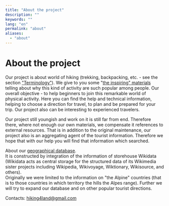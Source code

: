 ```yaml
---
title: "About the project"
description: ""
keywords: ""
lang: "en"
permalink: "about"
aliases:
  - "about"
---
```


# About the project

Our project is about world of hiking (trekking, backpacking, etc. - see the section ["Terminology"](terms)). We give to you some "[the inspiring" materials](hiking) telling about why this kind of activity are such popular among people. Our overall objective - to help beginners to join this remarkable world of physical activity. Here you can find the help and technical information, helping to choose a direction for travel, to plan and be prepared for your trip. Our project also can be interesting to experienced travelers.

Our project still youngish and work on it is still far from end. Therefore there, where not enough our own materials, we compensate it references to external resources. That is in addition to the original maintenance, our project also is an aggregating agent of the tourist information. Therefore we hope that with our help you will find that information which searched.

About our [geographical database](places/list).  
It is constructed by integration of the information of storehouse Wikidata (Wikidata acts as central storage for the structured data of its Wikimedia sister projects including Wikipedia, Wikivoyage, Wiktionary, Wikisource, and others).  
Originally we were limited to the information on "the Alpine" countries (that is to those countries in which territory the hills the Alpes range). Further we will try to expand our database and on other popular tourist directions.

Contacts: [hiking4land@gmail.com](mailto:hiking4land@gmail.com)
